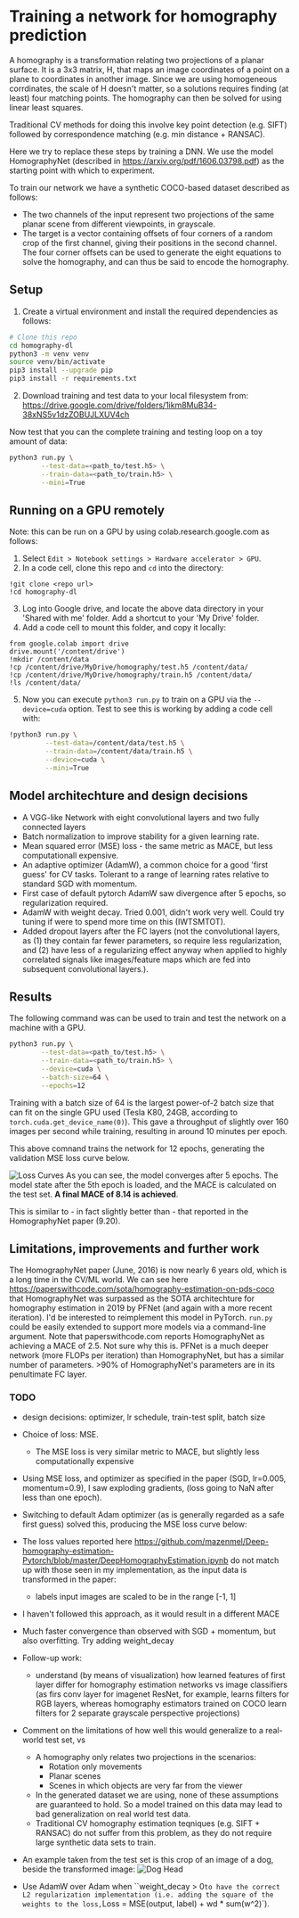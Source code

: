 # Training a network for homography prediction

A homography is a transformation relating two projections of a planar surface.
It is a 3x3 matrix, H, that maps an image coordinates of a point on a plane to
coordinates in another image. Since we are using homogeneous corrdinates, the
scale of H doesn't matter, so a solutions requires finding (at least) four
matching points. The homography can then be solved for using linear least
squares.

Traditional CV methods for doing this involve key point detection (e.g. SIFT)
followed by correspondence matching (e.g. min distance + RANSAC).

Here we try to replace these steps by training a DNN. We use the model
HomographyNet (described in https://arxiv.org/pdf/1606.03798.pdf) as the
starting point with which to experiment.

To train our network we have a synthetic COCO-based dataset described as
follows:
- The two channels of the input represent two projections of the same planar
  scene from different viewpoints, in grayscale.
- The target is a vector containing offsets of four corners of a random crop of
  the first channel, giving their positions in the second channel. The four
  corner offsets can be used to generate the eight equations to solve the
  homography, and can thus be said to encode the homography.

## Setup
1. Create a virtual environment and install the required dependencies as
follows:
```bash
# Clone this repo
cd homography-dl
python3 -m venv venv
source venv/bin/activate
pip3 install --upgrade pip
pip3 install -r requirements.txt
```

2. Download training and test data to your local filesystem from:
https://drive.google.com/drive/folders/1ikm8MuB34-38xNS5v1dzZOBUJLXUV4ch

Now test that you can the complete training and testing loop on a toy amount of
data:
```bash
python3 run.py \
        --test-data=<path_to/test.h5> \
        --train-data=<path_to/train.h5> \
        --mini=True
```

## Running on a GPU remotely
Note: this can be run on a GPU by using colab.research.google.com as follows:
1. Select `Edit > Notebook settings > Hardware accelerator > GPU`.
2. In a code cell, clone this repo and `cd` into the directory:
```
!git clone <repo url>
!cd homography-dl
```
3. Log into Google drive, and locate the above data directory in your 'Shared
with me' folder. Add a shortcut to your 'My Drive' folder.
4. Add a code cell to mount this folder, and copy it locally:
```
from google.colab import drive
drive.mount('/content/drive')
!mkdir /content/data
!cp /content/drive/MyDrive/homography/test.h5 /content/data/
!cp /content/drive/MyDrive/homography/train.h5 /content/data/
!ls /content/data/
```
5. Now you can execute `python3 run.py` to train on a GPU via the
`--device=cuda` option. Test to see this is working by adding a code cell with:
```bash
!python3 run.py \
         --test-data=/content/data/test.h5 \
         --train-data=/content/data/train.h5 \
         --device=cuda \
         --mini=True
```

## Model architechture and design decisions
- A VGG-like Network with eight convolutional layers and two fully connected layers
- Batch normalization to improve stability for a given learning rate.
- Mean squared error (MSE) loss - the same metric as MACE, but less computationall expensive.
- An adaptive optimizer (AdamW), a common choice for a good 'first guess' for CV tasks. Tolerant to a range of learning rates relative to standard SGD with momentum.
- First case of default pytorch AdamW saw divergence after 5 epochs, so regularization required.
- AdamW with weight decay. Tried 0.001, didn't work very well. Could try tuning if were to spend more time on this (IWTSMTOT).
- Added dropout layers after the FC layers (not the convolutional layers, as (1) they contain far fewer parameters, so require less regularization, and (2) have less of a regularizing effect anyway when applied to highly correlated signals like images/feature maps which are fed into subsequent convolutional layers.).

## Results
The following command was can be used to train and test the network on a
machine with a GPU.
```bash
python3 run.py \
        --test-data=<path_to/test.h5> \
        --train-data=<path_to/train.h5> \
        --device=cuda \
        --batch-size=64 \
        --epochs=12
```
Training with a batch size of 64 is the largest power-of-2 batch size that can
fit on the single GPU used (Tesla K80, 24GB, according to
`torch.cuda.get_device_name(0)`). This gave a throughput of slightly over 160
images per second while training, resulting in around 10 minutes per epoch.

This above comnand trains the network for 12 epochs, generating the validation
MSE loss curve below.

![Loss Curves](images/loss-curves.png)
As you can see, the model converges after 5 epochs. The model state after the
5th epoch is loaded, and the MACE is calculated on the test set. **A final MACE
of 8.14 is achieved**.

This is similar to - in fact slightly better than - that reported in the
HomographyNet paper (9.20).

## Limitations, improvements and further work
The HomographyNet paper (June, 2016) is now nearly 6 years old, which is a long time in the CV/ML world. We can see here https://paperswithcode.com/sota/homography-estimation-on-pds-coco that HomographyNet was surpassed as the SOTA architechture for homography estimation in 2019 by PFNet (and again with a more recent iteration). I'd be interested to reimplement this model in PyTorch. `run.py` could be easily extended to support more models via a command-line argument. Note that paperswithcode.com reports HomographyNet as achieving a MACE of 2.5. Not sure why this is. PFNet is a much deeper network (more FLOPs per iteration) than HomographyNet, but has a similar number of parameters. >90% of HomographyNet's parameters are in its penultimate FC layer.

### TODO
- design decisions: optimizer, lr schedule, train-test split, batch size
- Choice of loss: MSE.
    - The MSE loss is very similar metric to MACE, but slightly less computationally expensive
- Using MSE loss, and optimizer as specified in the paper (SGD, lr=0.005, momentum=0.9), I saw exploding gradients, (loss going to NaN after less than one epoch).
- Switching to default Adam optimizer (as is generally regarded as a safe first guess) solved this, producing the MSE loss curve below:
- The loss values reported here https://github.com/mazenmel/Deep-homography-estimation-Pytorch/blob/master/DeepHomographyEstimation.ipynb do not match up with those seen in my implementation, as the input data is transformed in the paper:
    - labels input images are scaled to be in the range [-1, 1]
- I haven't followed this approach, as it would result in a different MACE
- Much faster convergence than observed with SGD + momentum, but also overfitting. Try adding weight_decay 

- Follow-up work:
    - understand (by means of visualization) how learned features of first layer differ for homography estimation networks vs image classifiers (as firs conv layer for imagenet ResNet, for example, learns filters for RGB layers, whereas homography estimators trained on COCO learn filters for 2 separate grayscale perspective projections)

- Comment on the limitations of how well this would generalize to a real-world test set, vs 
    - A homography only relates two projections in the scenarios:
        - Rotation only movements
        - Planar scenes
        - Scenes in which objects are very far from the viewer
    - In the generated dataset we are using, none of these assumptions are guaranteed to hold. So a model trained on this data may lead to bad generalization on real world test data.
    - Traditional CV homography estimation teqniques (e.g. SIFT + RANSAC) do not suffer from this problem, as they do not require large synthetic data sets to train.

- An example taken from the test set is this crop of an image of a dog, beside the transformed image:
![Dog Head](images/dog-head.png)

- Use AdamW over Adam when ``weight_decay > 0` to have the correct L2 regularization implementation (i.e. adding the square of the weights to the loss, `Loss = MSE(output, label) + wd * sum(w^2)`).